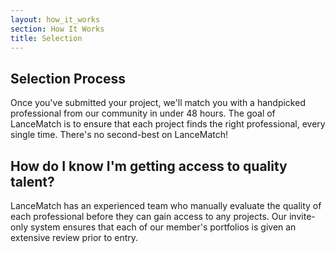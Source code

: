 ```yaml
---
layout: how_it_works
section: How It Works
title: Selection
---
```

## Selection Process

Once you've submitted your project, we'll match you with a handpicked professional from our community in under 48 hours. The goal of LanceMatch is to ensure that each project finds the right professional, every single time. There's no second-best on LanceMatch!

## How do I know I'm getting access to quality talent?

LanceMatch has an experienced team who manually evaluate the quality of each professional before they can gain access to any projects. Our invite-only system ensures that each of our member's portfolios is given an extensive review prior to entry.
